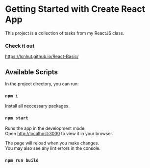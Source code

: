 # Getting Started with Create React App

This project is a collection of tasks from my ReactJS class.

### Check it out
https://lcnhut.github.io/React-Basic/

## Available Scripts

In the project directory, you can run:

### `npm i`

Install all neccessary packages.

### `npm start`

Runs the app in the development mode.\
Open [http://localhost:3000](http://localhost:3000) to view it in your browser.

The page will reload when you make changes.\
You may also see any lint errors in the console.

### `npm run build`
